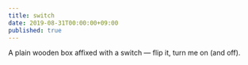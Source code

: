 ```yaml
---
title: switch
date: 2019-08-31T00:00:00+09:00
published: true
---
```


A plain wooden box
affixed with a switch — flip it,
turn me on (and off).